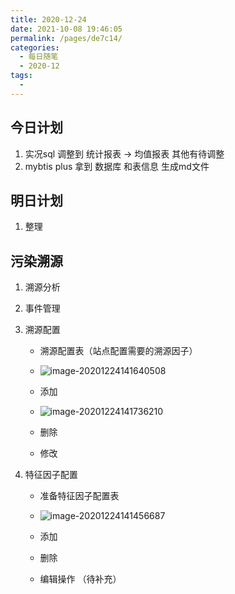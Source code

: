 ```yaml
---
title: 2020-12-24
date: 2021-10-08 19:46:05
permalink: /pages/de7c14/
categories:
  - 每日随笔
  - 2020-12
tags:
  - 
---
```

## 今日计划  

1. 实况sql 调整到 统计报表 -> 均值报表 其他有待调整
2. mybtis plus 拿到 数据库 和表信息 生成md文件



## 明日计划

1.  整理







## 污染溯源

1. 溯源分析

2. 事件管理

3. 溯源配置

   - 溯源配置表（站点配置需要的溯源因子）

   - ![image-20201224141640508](https://gitee.com/zxqzhuzhu/imgs/raw/master/image-20201224141640508.png)

   - 添加

   - ![image-20201224141736210](https://gitee.com/zxqzhuzhu/imgs/raw/master/image-20201224141736210.png)

   - 删除

   - 修改

     

4. 特征因子配置

   - 准备特征因子配置表
   - ![image-20201224141456687](https://gitee.com/zxqzhuzhu/imgs/raw/master/image-20201224141456687.png)

   - 添加
   - 删除
   - 编辑操作 （待补充）